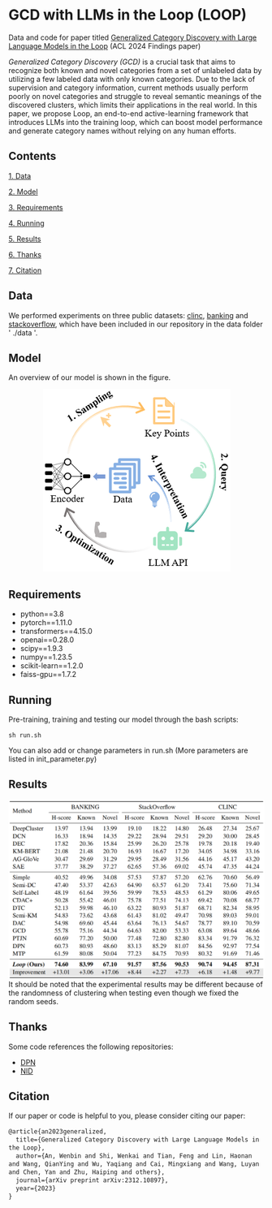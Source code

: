 # GCD with LLMs in the Loop (LOOP)
Data and code for paper titled [Generalized Category Discovery with Large Language Models in the Loop](https://arxiv.org/abs/2312.10897) (ACL 2024 Findings paper)

*Generalized Category Discovery (GCD)* is a crucial task that aims to recognize both known and novel categories from a set of unlabeled data by utilizing a few labeled data with only known categories. Due to the lack of supervision and category information, current methods usually perform poorly on novel categories and struggle to reveal semantic meanings of the discovered clusters, which limits their applications in the real world. In this paper, we propose Loop, an end-to-end active-learning framework that introduces LLMs into the training loop, which can boost model performance and generate category names without relying on any human efforts.


## Contents
[1. Data](#data)

[2. Model](#model)

[3. Requirements](#requirements)

[4. Running](#running)

[5. Results](#results)

[6. Thanks](#thanks)

[7. Citation](#citation)

## Data
We performed experiments on three public datasets: [clinc](https://aclanthology.org/D19-1131/), [banking](https://aclanthology.org/2020.nlp4convai-1.5/) and [stackoverflow](https://aclanthology.org/W15-1509/), which have been included in our repository in the data folder ' ./data '.

## Model
An overview of our model is shown in the figure.
<div align=center>
<img src="./figures/model.png"/>
</div>

## Requirements
* python==3.8
* pytorch==1.11.0
* transformers==4.15.0
* openai==0.28.0
* scipy==1.9.3
* numpy==1.23.5
* scikit-learn==1.2.0
* faiss-gpu==1.7.2

## Running
Pre-training, training and testing our model through the bash scripts:
```
sh run.sh
```
You can also add or change parameters in run.sh (More parameters are listed in init_parameter.py)

## Results
<div align=center>
<img src="./figures/results.jpg"/>
</div>
It should be noted that the experimental results may be different because of the randomness of clustering when testing even though we fixed the random seeds.

## Thanks
Some code references the following repositories:
* [DPN](https://github.com/Lackel/DPN)
* [NID](https://github.com/fanolabs/NID_ACLARR2022)

## Citation
If our paper or code is helpful to you, please consider citing our paper:
```
@article{an2023generalized,
  title={Generalized Category Discovery with Large Language Models in the Loop},
  author={An, Wenbin and Shi, Wenkai and Tian, Feng and Lin, Haonan and Wang, QianYing and Wu, Yaqiang and Cai, Mingxiang and Wang, Luyan and Chen, Yan and Zhu, Haiping and others},
  journal={arXiv preprint arXiv:2312.10897},
  year={2023}
}
```
